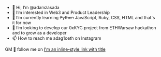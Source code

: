 - 👋 Hi, I’m @adamzasada
- 👀 I’m interested in Web3 and Product Leadership
- 🌱 I’m currently learning ~~Python~~ JavaScript, Ruby, CSS, HTML and that's it for now
- 💞️ I’m looking to develop our 0xKYC project from ETHWarsaw hackathon and to grow as a developer
- 📫 How to reach me adag1oeth on Instagram

GM 🤝 follow me on [I'm an inline-style link with title](https://www.twitter.com/adag1oeth "Twitter")
